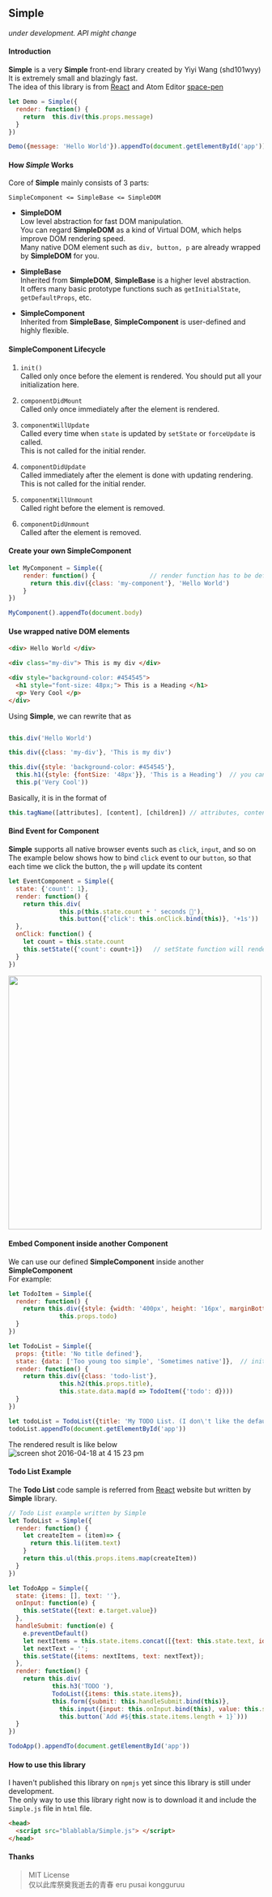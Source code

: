 ## Simple
*under development. API might change*

#### Introduction
**Simple** is a very **Simple** front-end library created by Yiyi Wang (shd101wyy)  
It is extremely small and blazingly fast.  
The idea of this library is from [React](https://facebook.github.io/react/) and Atom Editor [space-pen](https://github.com/atom-archive/space-pen)

```javascript
let Demo = Simple({
  render: function() {
    return  this.div(this.props.message)
  }
})

Demo({message: 'Hello World'}).appendTo(document.getElementById('app'))
```

#### How *Simple* Works
Core of **Simple** mainly consists of 3 parts:
```
SimpleComponent <= SimpleBase <= SimpleDOM
```
* **SimpleDOM**  
Low level abstraction for fast DOM manipulation.  
You can regard **SimpleDOM** as a kind of Virtual DOM, which helps improve DOM rendering speed.  
Many native DOM element such as `div, button, p` are already wrapped by **SimpleDOM** for you.

* **SimpleBase**  
Inherited from **SimpleDOM**, **SimpleBase** is a higher level abstraction.  
It offers many basic prototype functions such as `getInitialState`, `getDefaultProps`, etc.  

* **SimpleComponent**  
Inherited from **SimpleBase**, **SimpleComponent** is user-defined and highly flexible.  

#### SimpleComponent Lifecycle  
1. `init()`  
Called only once before the element is rendered. You should put all your initialization here.  

2. `componentDidMount`  
Called only once immediately after the element is rendered.  

3. `componentWillUpdate`  
Called every time when `state` is updated by `setState` or `forceUpdate` is called.   
This is not called for the initial render.  

4. `componentDidUpdate`  
Called immediately after the element is done with updating rendering.  
This is not called for the initial render.  

5. `componentWillUnmount`  
Called right before the element is removed.  

6. `componentDidUnmount`  
Called after the element is removed.  

#### Create your own SimpleComponent  
```javascript
let MyComponent = Simple({            
    render: function() {               // render function has to be defined.
      return this.div({class: 'my-component'}, 'Hello World')
    }
})

MyComponent().appendTo(document.body)
```

#### Use wrapped native DOM elements
```html
<div> Hello World </div>

<div class="my-div"> This is my div </div>

<div style="background-color: #454545">
  <h1 style="font-size: 48px;"> This is a Heading </h1>
  <p> Very Cool </p>
</div>
```
Using **Simple**, we can rewrite that as
```javascript

this.div('Hello World')

this.div({class: 'my-div'}, 'This is my div')

this.div({style: 'background-color: #454545'},
  this.h1({style: {fontSize: '48px'}}, 'This is a Heading')  // you can also define style as Object
  this.p('Very Cool'))
```

Basically, it is in the format of
```javascript
this.tagName([attributes], [content], [children]) // attributes, content, children can be omitted
```

#### Bind Event for Component
**Simple** supports all native browser events such as `click`, `input`, and so on  
The example below shows how to bind `click` event to our `button`, so that each time we click the button, the `p` will update its content
```javascript
let EventComponent = Simple({
  state: {'count': 1},
  render: function() {
    return this.div(
              this.p(this.state.count + ' seconds 🐸'),
              this.button({'click': this.onClick.bind(this)}, '+1s'))
  },
  onClick: function() {
    let count = this.state.count
    this.setState({'count': count+1})   // setState function will render the element again
  }
})
```
<img src="https://cloud.githubusercontent.com/assets/1908863/14619875/5093c6ac-057f-11e6-8f80-67f90a614115.gif" width=500>

#### Embed Component inside another Component
We can use our defined **SimpleComponent** inside another **SimpleComponent**  
For example:
```javascript
let TodoItem = Simple({
  render: function() {
    return this.div({style: {width: '400px', height: '16px', marginBottom: '6px'}},
              this.props.todo)
  }
})

let TodoList = Simple({
  props: {title: 'No title defined'},
  state: {data: ['Too young too simple', 'Sometimes native']},  // initial state
  render: function() {
    return this.div({class: 'todo-list'},
              this.h2(this.props.title),
              this.state.data.map(d => TodoItem({'todo': d})))
  }
})

let todoList = TodoList({title: 'My TODO List. (I don\'t like the default one)'})
todoList.appendTo(document.getElementById('app'))
```

The rendered result is like below   
![screen shot 2016-04-18 at 4 15 23 pm](https://cloud.githubusercontent.com/assets/1908863/14620133/cd886b12-0580-11e6-9dee-039e966591ec.png)


#### Todo List Example
The **Todo List** code sample is referred from [React](https://facebook.github.io/react/) website but written by **Simple** library.
```javascript
// Todo List example written by Simple
let TodoList = Simple({
  render: function() {
    let createItem = (item)=> {
      return this.li(item.text)
    }
    return this.ul(this.props.items.map(createItem))
  }
})

let TodoApp = Simple({
  state: {items: [], text: ''},
  onInput: function(e) {
    this.setState({text: e.target.value})
  },
  handleSubmit: function(e) {
    e.preventDefault()
    let nextItems = this.state.items.concat([{text: this.state.text, id: Date.now()}]);
    let nextText = '';
    this.setState({items: nextItems, text: nextText});
  },
  render: function() {
    return this.div(
            this.h3('TODO '),
            TodoList({items: this.state.items}),
            this.form({submit: this.handleSubmit.bind(this)},
              this.input({input: this.onInput.bind(this), value: this.state.text}),
              this.button(`Add #${this.state.items.length + 1}`)))
  }
})

TodoApp().appendTo(document.getElementById('app'))
```

#### How to use this library
I haven't published this library on `npmjs` yet since this library is still under development.  
The only way to use this library right now is to download it and include the `Simple.js` file in `html` file.  

```html
<head>
  <script src="blablabla/Simple.js"> </script>
</head>
```

#### Thanks

> MIT License  
仅以此库祭奠我逝去的青春 eru pusai kongguruu
